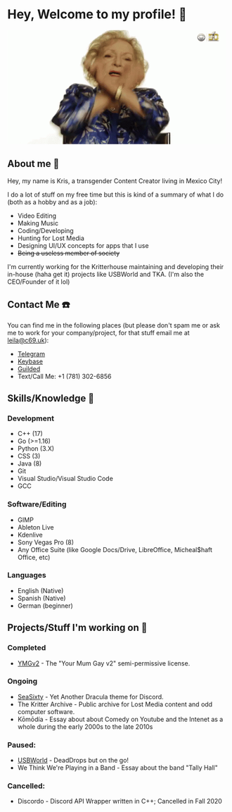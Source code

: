 # Hey, Welcome to my profile! 🌺

![Dab on dem haters](/ast/dab.gif)

## About me 🦊
Hey, my name is Kris, a transgender Content Creator living in Mexico City!

I do a lot of stuff on my free time but this is kind of a summary of what I do (both as a hobby and as a job):

+ Video Editing
+ Making Music
+ Coding/Developing
+ Hunting for Lost Media
+ Designing UI/UX concepts for apps that I use
+ ~~Being a useless member of society~~

I'm currently working for the Kritterhouse maintaining and developing their in-house (haha get it) projects like USBWorld and TKA. (I'm also the CEO/Founder of it lol)


## Contact Me ☎️
You can find me in the following places (but please don't spam me or ask me to work for your company/project, for that stuff email me at leila@c69.uk):

+ [Telegram](https://t.me/citizensixtynine)
+ [Keybase](https://keybase.io/kamikodev)
+ [Guilded](https://www.guilded.gg/citizensixtynine)
+ Text/Call Me: +1 (781) 302-6856

## Skills/Knowledge 🔧
### Development
- C++ (17)
- Go (>=1.16)
- Python (3.X)
- CSS (3)
- Java (8)
- Git
- Visual Studio/Visual Studio Code
- GCC

### Software/Editing
- GIMP
- Ableton Live
- Kdenlive
- Sony Vegas Pro (8)
- Any Office Suite (like Google Docs/Drive, LibreOffice, Micheal$haft Office, etc)

### Languages
- English (Native)
- Spanish (Native)
- German (beginner)

## Projects/Stuff I'm working on 🚧
### Completed
- [YMGv2](https://github.com/CITIZENSIXTYNINE/YMGv2) - The "Your Mum Gay v2" semi-permissive license.

### Ongoing
- [SeaSixty](https://github.com/CITIZENSIXTYNINE/SeaSixty) - Yet Another Dracula theme for Discord.
- The Kritter Archive - Public archive for Lost Media content and odd computer software.
- Kōmōdía - Essay about about Comedy on Youtube and the Intenet as a whole during the early 2000s to the late 2010s

### Paused:
- [USBWorld](https://c69.uk/usbworld) - DeadDrops but on the go!
- We Think We're Playing in a Band - Essay about the band "Tally Hall"

### Cancelled:
- Discordo - Discord API Wrapper written in C++; Cancelled in Fall 2020
